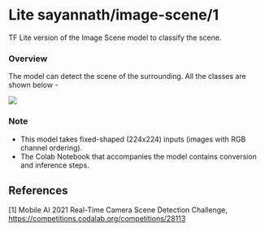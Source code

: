 # Lite sayannath/image-scene/1
TF Lite version of the Image Scene model to classify the scene.

<!-- parent-model: sayannath/zero-dce/1 -->
<!-- asset-path: https://firebasestorage.googleapis.com/v0/b/signal-detector-9d349.appspot.com/o/image_scene.tflite?alt=media&token=4611cdaf-2cd0-4b73-912a-c8ea68377239 -->
<!-- colab: https://colab.research.google.com/github/sayannath/Image-Scene-TF-Hub/blob/main/src/Image_Scene_TFLite.ipynb -->

### Overview
The model can detect the scene of the surrounding. All the classes are shown below -

![](https://i.imgur.com/79DXWt0.jpeg)

### Note
- This model takes fixed-shaped (224x224) inputs (images with RGB channel ordering).
- The Colab Notebook that accompanies the model contains conversion and inference steps.

References
--------------
[1] Mobile AI 2021 Real-Time Camera Scene Detection Challenge, https://competitions.codalab.org/competitions/28113